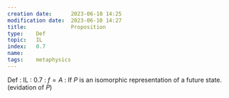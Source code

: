 ```yaml
---
creation date:		2023-06-10 14:25
modification date:	2023-06-10 14:27
title: 				Proposition
type:    Def
topic:   IL
index:   0.7
name:    
tags:    metaphysics
---
```

Def : IL : 0.7 : $f=A$ : If $P$ is an isomorphic representation of a future state. (evidation of $P$)